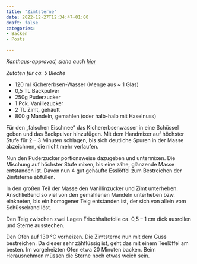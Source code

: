 ```yaml
---
title: "Zimtsterne"
date: 2022-12-27T12:34:47+01:00
draft: false
categories: 
- Backen
- Posts

---
```



*Kanthaus-approved, siehe auch [hier](https://kanthaus.online/de/blog/2018-12-21_vegan-cinnamon-stars)*

*Zutaten für ca. 5 Bleche* 

* 120 ml Kichererbsen-Wasser (Menge aus ~ 1 Glas)
* 0,5 TL Backpulver
* 250g Puderzucker
* 1 Pck. Vanillezucker
* 2 TL Zimt, gehäuft
* 800 g Mandeln, gemahlen (oder halb-halb mit Haselnuss)


 Für den „falschen Eischnee“ das Kichererbsenwasser in eine Schüssel geben und das Backpulver hinzufügen. Mit dem Handmixer auf höchster Stufe für 2 – 3 Minuten schlagen, bis sich deutliche Spuren in der Masse abzeichnen, die nicht mehr verlaufen.
  
Nun den Puderzucker portionsweise dazugeben und untermixen. Die Mischung auf höchster Stufe mixen, bis eine zähe, glänzende Masse entstanden ist. Davon nun 4 gut gehäufte Esslöffel zum Bestreichen der Zimtsterne abfüllen.

In den großen Teil der Masse den Vanillinzucker und Zimt unterheben. Anschließend so viel von den gemahlenen Mandeln unterheben bzw. einkneten, bis ein homogener Teig entstanden ist, der sich von allein vom Schüsselrand löst.
 
Den Teig zwischen zwei Lagen Frischhaltefolie ca. 0,5 – 1 cm dick ausrollen und Sterne ausstechen.
 
Den Ofen auf 130 °C vorheizen. Die Zimtsterne nun mit dem Guss bestreichen. Da dieser sehr zähflüssig ist, geht das mit einem Teelöffel am besten. 
Im vorgeheizten Ofen etwa 20 Minuten backen. Beim Herausnehmen müssen die Sterne noch etwas weich sein.




